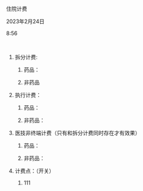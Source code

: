 住院计费

2023年2月24日

8:56

 

1.  拆分计费:

    1.  药品：

    2.  非药品

2.  执行计费：

    1.  药品：

    2.  非药品：

3.  医技非终端计费（只有和拆分计费同时存在才有效果）

    1.  药品：

    2.  非药品：

4.  计费点：（开关）

    1.  111
